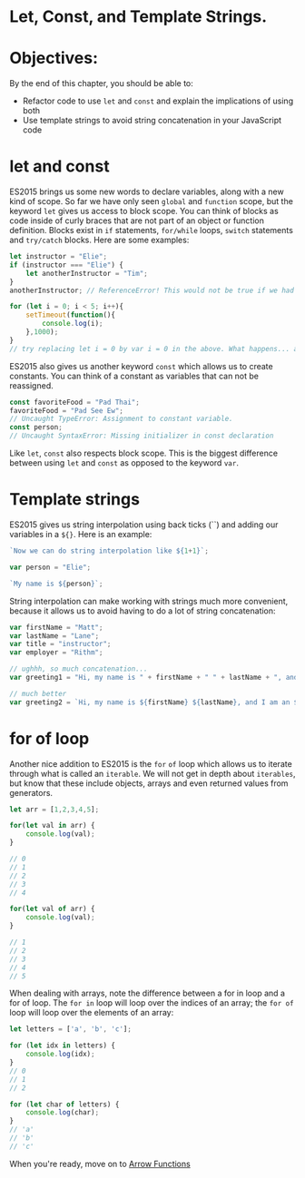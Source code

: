 # Let, Const, and Template Strings.

# Objectives:

By the end of this chapter, you should be able to:

- Refactor code to use `let` and `const` and explain the implications of using both
- Use template strings to avoid string concatenation in your JavaScript code

# let and const
ES2015 brings us some new words to declare variables, along with a new kind of scope. So far we have only seen `global` and `function` scope, but the keyword `let` gives us access to block scope. You can think of blocks as code inside of curly braces that are not part of an object or function definition. Blocks exist in `if` statements, `for/while` loops, `switch` statements and `try/catch` blocks. Here are some examples:

```js
let instructor = "Elie";
if (instructor === "Elie") {
    let anotherInstructor = "Tim";
}
anotherInstructor; // ReferenceError! This would not be true if we had used `var` instead of `let`.

for (let i = 0; i < 5; i++){
    setTimeout(function(){
        console.log(i);
    },1000);
}
// try replacing let i = 0 by var i = 0 in the above. What happens... and why?
```

ES2015 also gives us another keyword `const` which allows us to create constants. You can think of a constant as variables that can not be reassigned.

```js
const favoriteFood = "Pad Thai";
favoriteFood = "Pad See Ew";
// Uncaught TypeError: Assignment to constant variable.
const person;
// Uncaught SyntaxError: Missing initializer in const declaration
```

Like `let`, `const` also respects block scope. This is the biggest difference between using `let` and `const` as opposed to the keyword `var`.

# Template strings

ES2015 gives us string interpolation using back ticks (``) and adding our variables in a `${}`. Here is an example:

```js
`Now we can do string interpolation like ${1+1}`;

var person = "Elie";

`My name is ${person}`;
```

String interpolation can make working with strings much more convenient, because it allows us to avoid having to do a lot of string concatenation:

```js
var firstName = "Matt";
var lastName = "Lane";
var title = "instructor";
var employer = "Rithm";

// ughhh, so much concatenation...
var greeting1 = "Hi, my name is " + firstName + " " + lastName + ", and I am an " + title + " at " + employer + "!";

// much better
var greeting2 = `Hi, my name is ${firstName} ${lastName}, and I am an ${title} at ${employer}!`;
```

# for of loop

Another nice addition to ES2015 is the `for` `of` loop which allows us to iterate through what is called an `iterable`. We will not get in depth about `iterables`, but know that these include objects, arrays and even returned values from generators.

```js
let arr = [1,2,3,4,5];

for(let val in arr) {
    console.log(val);
}

// 0
// 1
// 2
// 3
// 4

for(let val of arr) {
    console.log(val);
}

// 1
// 2
// 3
// 4
// 5
```

When dealing with arrays, note the difference between a for in loop and a for of loop. The `for in` loop will loop over the indices of an array; the `for of` loop will loop over the elements of an array:

```js
let letters = ['a', 'b', 'c'];

for (let idx in letters) {
    console.log(idx);
}
// 0
// 1
// 2

for (let char of letters) {
    console.log(char); 
}
// 'a'
// 'b'
// 'c'
```

When you're ready, move on to [Arrow Functions](./02-arrow.md)
